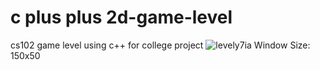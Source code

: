# c plus plus 2d-game-level
cs102 game level using c++ for college project
![levely7ia](https://user-images.githubusercontent.com/93736300/182486808-3d6f2dfa-68c8-4905-b957-1d9a526be13c.png)
Window Size: 150x50
